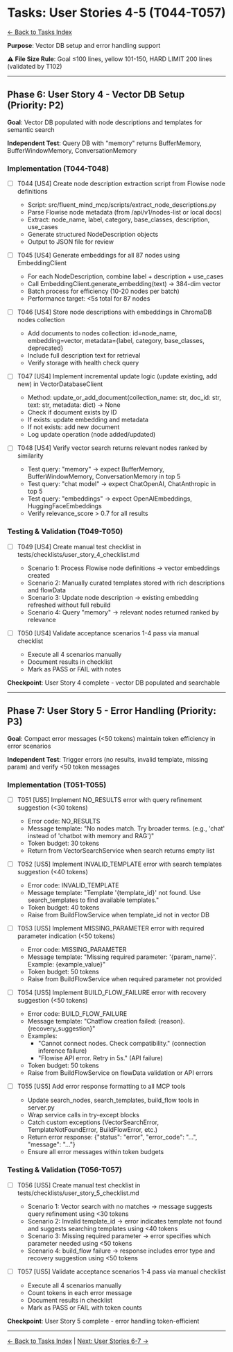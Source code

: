 # Tasks: User Stories 4-5 (T044-T057)

[← Back to Tasks Index](../tasks.md)

**Purpose**: Vector DB setup and error handling support

**⚠️ File Size Rule**: Goal ≤100 lines, yellow 101-150, HARD LIMIT 200 lines (validated by T102)

---

## Phase 6: User Story 4 - Vector DB Setup (Priority: P2)

**Goal**: Vector DB populated with node descriptions and templates for semantic search

**Independent Test**: Query DB with "memory" returns BufferMemory, BufferWindowMemory, ConversationMemory

### Implementation (T044-T048)

- [ ] T044 [US4] Create node description extraction script from Flowise node definitions
  - Script: src/fluent_mind_mcp/scripts/extract_node_descriptions.py
  - Parse Flowise node metadata (from /api/v1/nodes-list or local docs)
  - Extract: node_name, label, category, base_classes, description, use_cases
  - Generate structured NodeDescription objects
  - Output to JSON file for review

- [ ] T045 [US4] Generate embeddings for all 87 nodes using EmbeddingClient
  - For each NodeDescription, combine label + description + use_cases
  - Call EmbeddingClient.generate_embedding(text) → 384-dim vector
  - Batch process for efficiency (10-20 nodes per batch)
  - Performance target: <5s total for 87 nodes

- [ ] T046 [US4] Store node descriptions with embeddings in ChromaDB nodes collection
  - Add documents to nodes collection: id=node_name, embedding=vector, metadata={label, category, base_classes, deprecated}
  - Include full description text for retrieval
  - Verify storage with health check query

- [ ] T047 [US4] Implement incremental update logic (update existing, add new) in VectorDatabaseClient
  - Method: update_or_add_document(collection_name: str, doc_id: str, text: str, metadata: dict) -> None
  - Check if document exists by ID
  - If exists: update embedding and metadata
  - If not exists: add new document
  - Log update operation (node added/updated)

- [ ] T048 [US4] Verify vector search returns relevant nodes ranked by similarity
  - Test query: "memory" → expect BufferMemory, BufferWindowMemory, ConversationMemory in top 5
  - Test query: "chat model" → expect ChatOpenAI, ChatAnthropic in top 5
  - Test query: "embeddings" → expect OpenAIEmbeddings, HuggingFaceEmbeddings
  - Verify relevance_score > 0.7 for all results

### Testing & Validation (T049-T050)

- [ ] T049 [US4] Create manual test checklist in tests/checklists/user_story_4_checklist.md
  - Scenario 1: Process Flowise node definitions → vector embeddings created
  - Scenario 2: Manually curated templates stored with rich descriptions and flowData
  - Scenario 3: Update node description → existing embedding refreshed without full rebuild
  - Scenario 4: Query "memory" → relevant nodes returned ranked by relevance

- [ ] T050 [US4] Validate acceptance scenarios 1-4 pass via manual checklist
  - Execute all 4 scenarios manually
  - Document results in checklist
  - Mark as PASS or FAIL with notes

**Checkpoint**: User Story 4 complete - vector DB populated and searchable

---

## Phase 7: User Story 5 - Error Handling (Priority: P3)

**Goal**: Compact error messages (<50 tokens) maintain token efficiency in error scenarios

**Independent Test**: Trigger errors (no results, invalid template, missing param) and verify <50 token messages

### Implementation (T051-T055)

- [ ] T051 [US5] Implement NO_RESULTS error with query refinement suggestion (<30 tokens)
  - Error code: NO_RESULTS
  - Message template: "No nodes match. Try broader terms. (e.g., 'chat' instead of 'chatbot with memory and RAG')"
  - Token budget: 30 tokens
  - Return from VectorSearchService when search returns empty list

- [ ] T052 [US5] Implement INVALID_TEMPLATE error with search templates suggestion (<40 tokens)
  - Error code: INVALID_TEMPLATE
  - Message template: "Template '{template_id}' not found. Use search_templates to find available templates."
  - Token budget: 40 tokens
  - Raise from BuildFlowService when template_id not in vector DB

- [ ] T053 [US5] Implement MISSING_PARAMETER error with required parameter indication (<50 tokens)
  - Error code: MISSING_PARAMETER
  - Message template: "Missing required parameter: '{param_name}'. Example: {example_value}"
  - Token budget: 50 tokens
  - Raise from BuildFlowService when required parameter not provided

- [ ] T054 [US5] Implement BUILD_FLOW_FAILURE error with recovery suggestion (<50 tokens)
  - Error code: BUILD_FLOW_FAILURE
  - Message template: "Chatflow creation failed: {reason}. {recovery_suggestion}"
  - Examples:
    - "Cannot connect nodes. Check compatibility." (connection inference failure)
    - "Flowise API error. Retry in 5s." (API failure)
  - Token budget: 50 tokens
  - Raise from BuildFlowService on flowData validation or API errors

- [ ] T055 [US5] Add error response formatting to all MCP tools
  - Update search_nodes, search_templates, build_flow tools in server.py
  - Wrap service calls in try-except blocks
  - Catch custom exceptions (VectorSearchError, TemplateNotFoundError, BuildFlowError, etc.)
  - Return error response: {"status": "error", "error_code": "...", "message": "..."}
  - Ensure all error messages within token budgets

### Testing & Validation (T056-T057)

- [ ] T056 [US5] Create manual test checklist in tests/checklists/user_story_5_checklist.md
  - Scenario 1: Vector search with no matches → message suggests query refinement using <30 tokens
  - Scenario 2: Invalid template_id → error indicates template not found and suggests searching templates using <40 tokens
  - Scenario 3: Missing required parameter → error specifies which parameter needed using <50 tokens
  - Scenario 4: build_flow failure → response includes error type and recovery suggestion using <50 tokens

- [ ] T057 [US5] Validate acceptance scenarios 1-4 pass via manual checklist
  - Execute all 4 scenarios manually
  - Count tokens in each error message
  - Document results in checklist
  - Mark as PASS or FAIL with token counts

**Checkpoint**: User Story 5 complete - error handling token-efficient

---

[← Back to Tasks Index](../tasks.md) | [Next: User Stories 6-7 →](04-us6-us7.md)
